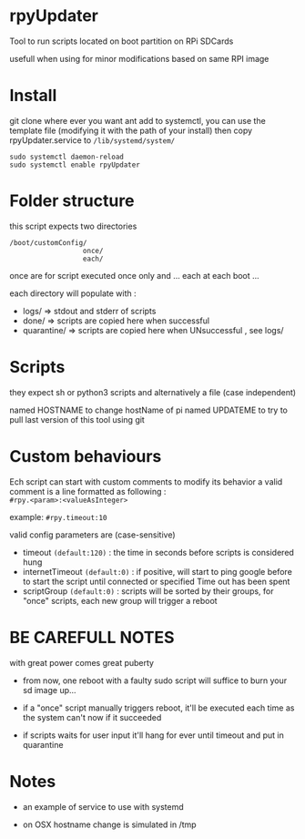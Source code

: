 # rpyUpdater
Tool to run scripts located on boot partition on RPi SDCards

usefull when using for minor modifications based on same RPI image 

# Install
git clone where ever you want ant add to systemctl,
you can use the template file (modifying it with the path of your install)
then  copy rpyUpdater.service to `/lib/systemd/system/`

```
sudo systemctl daemon-reload
sudo systemctl enable rpyUpdater
```


# Folder structure
this script expects two directories 
```
/boot/customConfig/
                  once/
                  each/
```
once are for script executed once only and ... each at each boot ...

each directory will populate with :
* logs/ => stdout and stderr of scripts
* done/ => scripts are copied here when successful
* quarantine/ => scripts are copied here when UNsuccessful , see logs/


# Scripts
they expect sh or python3 scripts and alternatively a file (case independent)

 named HOSTNAME to change hostName of pi
 named UPDATEME to try to pull last version of this tool using git


# Custom behaviours
Ech script can start with custom comments to modify its behavior
a valid comment is a line formatted as following :  
`#rpy.<param>:<valueAsInteger> `

example:
   `#rpy.timeout:10 `

valid config parameters are (case-sensitive)

* timeout `(default:120)` : the time in seconds before scripts is considered hung 
* internetTimeout `(default:0)` : if positive, will start to ping google before to start the script until connected or specified Time out has been spent
* scriptGroup `(default:0)` : scripts will be sorted by their groups, for "once" scripts, each new group will trigger a reboot


# BE CAREFULL NOTES
with great power comes great puberty

* from now, one reboot with a faulty sudo script will suffice to burn your sd image up...

* if a "once" script manually triggers reboot, it'll be executed each time as the system can't now if it succeeded

* if scripts waits for user input it'll hang for ever until timeout and put in quarantine



# Notes
* an example of service to use with systemd

* on OSX hostname change is simulated in /tmp




